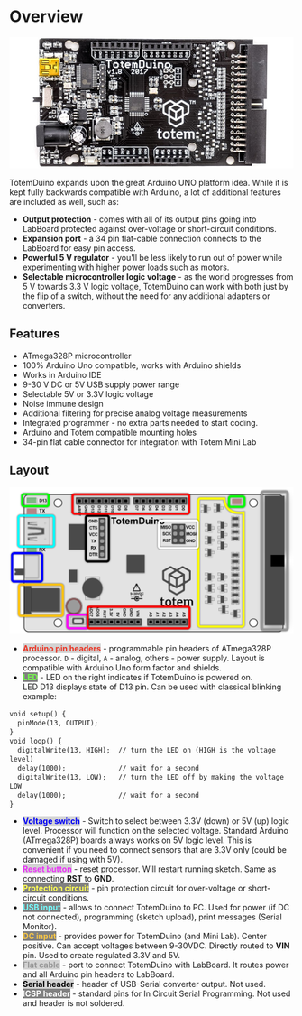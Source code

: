 # Overview

![TotemDuino](../assets/images/mini-lab/totemduino-photo.jpg)

TotemDuino expands upon the great Arduino UNO platform idea. While it is kept fully backwards compatible with Arduino, a lot of additional features are included as well, such as:

* **Output protection** - comes with all of its output pins going into LabBoard protected against over-voltage or short-circuit conditions.
* **Expansion port** - a 34 pin flat-cable connection connects to the LabBoard for easy pin access.
* **Powerful 5 V regulator** - you'll be less likely to run out of power while experimenting with higher power loads such as motors.
* **Selectable microcontroller logic voltage** - as the world progresses from 5 V towards 3.3 V logic voltage, TotemDuino can work with both just by the flip of a switch, without the need for any additional adapters or converters.

## Features

- ATmega328P microcontroller
- 100% Arduino Uno compatible, works with Arduino shields
- Works in Arduino IDE
- 9-30 V DC or 5V USB supply power range
- Selectable 5V or 3.3V logic voltage
- Noise immune design
- Additional filtering for precise analog voltage measurements
- Integrated programmer - no extra parts needed to start coding.
- Arduino and Totem compatible mounting holes
- 34-pin flat cable connector for integration with Totem Mini Lab

## Layout

![TotemDuino layout](../assets/images/mini-lab/totemduino-info.png)

- <span style="color:#ea3323;font-weight:bold;background:lightGrey">Arduino pin headers</span> - programmable pin headers of ATmega328P processor. `D` - digital, `A` - analog, others - power supply. Layout is compatible with Arduino Uno form factor and shields.
- <span style="color:#75fb4c;font-weight:bold;background:grey">LED</span> - LED on the right indicates if TotemDuino is powered on.  
LED D13 displays state of D13 pin. Can be used with classical blinking example:   
```arduino
void setup() {
  pinMode(13, OUTPUT);
}
void loop() {
  digitalWrite(13, HIGH);  // turn the LED on (HIGH is the voltage level)
  delay(1000);             // wait for a second
  digitalWrite(13, LOW);   // turn the LED off by making the voltage LOW
  delay(1000);             // wait for a second
}
```
- <span style="color:#0000f5;font-weight:bold;background:lightGrey">Voltage switch</span> - Switch to select between 3.3V (down) or 5V (up) logic level. Processor will function on the selected voltage. Standard Arduino (ATmega328P) boards always works on 5V logic level. This is convenient if you need to connect sensors that are 3.3V only (could be damaged if using with 5V).
- <span style="color:#ea33f7;font-weight:bold;background:lightGrey">Reset button</span> - reset processor. Will restart running sketch. Same as connecting **RST** to **GND**.
- <span style="color:#ffff54;font-weight:bold;background:grey">Protection circuit</span> - pin protection circuit for over-voltage or short-circuit conditions.
- <span style="color:#75fbfd;font-weight:bold;background:grey">USB input</span> - allows to connect TotemDuino to PC. Used for power (if DC not connected), programming (sketch upload), print messages (Serial Monitor).
- <span style="color:#f6c545;font-weight:bold;background:grey">DC input</span> - provides power for TotemDuino (and Mini Lab). Center positive. Can accept voltages between 9-30VDC. Directly routed to **VIN** pin. Used to create regulated 3.3V and 5V.
- <span style="color:#969696;font-weight:bold;background:lightGrey">Flat cable</span> - port to connect TotemDuino with LabBoard. It routes power and all Arduino pin headers to LabBoard.
- <span style="color:black;font-weight:bold;background:lightGrey">Serial header</span> - header of USB-Serial converter output. Not used.
- <span style="color:white;font-weight:bold;background:grey">ICSP header</span> - standard pins for In Circuit Serial Programming. Not used and header is not soldered.
